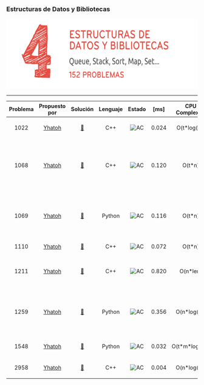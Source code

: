 ### Estructuras de Datos y Bibliotecas
<p align="center">
  <img width="690" height="184" src="/misc/uri_eddbibliotecas.png">
</p>

---

| Problema     | Propuesto por | Solución     | Lenguaje | Estado | [ms] | CPU Complexity| Memory Complexity | Commentario|
|  :----:        |    :----:   |           :----:  |           :----:  |            :----:  |            :----:  |            :----:  |            :----:  |             :----:  | 
| 1022   | [Yhatoh](https://github.com/Yhatoh) | [🔗](/soluciones/URI/problemas/edd_y_bibliotecas/1022_Yhatoh.cpp)   | C++ | ![AC](https://placehold.it/40/32CD32/FFFFFF?text=AC) | 0.024 | O(t\*log(n)) | O(1) | in euclid's algorithm we trust|
| 1068   | [Yhatoh](https://github.com/Yhatoh) | [🔗](/soluciones/URI/problemas/edd_y_bibliotecas/1068_Yhatoh.cpp)   | C++ | ![AC](https://placehold.it/40/32CD32/FFFFFF?text=AC) | 0.120 | O(t\*n) | O(n) | hay que hacer como si los numeros no existieran y usar una pila para ver el correcto balanceo |
| 1069   | [Yhatoh](https://github.com/Yhatoh) | [🔗](/soluciones/URI/problemas/edd_y_bibliotecas/1069_Yhatoh.py)    | Python|![AC](https://placehold.it/40/32CD32/FFFFFF?text=AC)| 0.116 | O(t\*n) | O(n) | es el mismo problema que el 1069, solo que un pequeño cambio en la condición|
| 1110   | [Yhatoh](https://github.com/Yhatoh) | [🔗](/soluciones/URI/problemas/edd_y_bibliotecas/1110_Yhatoh.cpp)    | C++ | ![AC](https://placehold.it/40/32CD32/FFFFFF?text=AC)| 0.072 | O(t\*n) | O(n) | colas is love colas is live|
| 1211   | [Yhatoh](https://github.com/Yhatoh) | [🔗](/soluciones/URI/problemas/edd_y_bibliotecas/1211_Yhatoh.cpp)    | C++|![AC](https://placehold.it/40/32CD32/FFFFFF?text=AC)| 0.820 | O(n\*len) | O(n\*len) | solo hay que ver cuantos numeros iguales tiene el de al frente|
| 1259   | [Yhatoh](https://github.com/Yhatoh) | [🔗](/soluciones/URI/problemas/edd_y_bibliotecas/1259_Yhatoh.py)    | Python|![AC](https://placehold.it/40/32CD32/FFFFFF?text=AC)| 0.356 | O(n\*log(n)) | O(n) | es el mismo problema que el 1069, solo que un pequeño cambio en la condición|
| 1548   | [Yhatoh](https://github.com/Yhatoh) | [🔗](/soluciones/URI/problemas/edd_y_bibliotecas/1548_Yhatoh.py)    | Python|![AC](https://placehold.it/40/32CD32/FFFFFF?text=AC)| 0.032 | O(t\*m\*log(m)) | O(2n) | si toy igual me quedo quieto|
| 2958   | [Yhatoh](https://github.com/Yhatoh) | [🔗](/soluciones/URI/problemas/edd_y_bibliotecas/2958_Yhatoh.cpp)    | C++ |![AC](https://placehold.it/40/32CD32/FFFFFF?text=AC)| 0.004 | O(n\*log(n)) | O(n) | soy v o soy d, esa es la cuestión|
